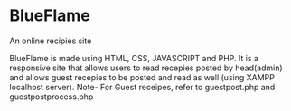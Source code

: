 # BlueFlame
An online recipies site

BlueFlame is made using HTML, CSS, JAVASCRIPT and PHP. It is a responsive site that allows users to read recepies posted by head(admin) and allows guest recepies to be posted and read as well (using XAMPP localhost server). 
Note- For Guest receipes, refer to guestpost.php and guestpostprocess.php
